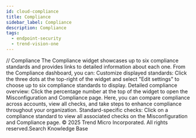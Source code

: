 ```yaml
---
id: cloud-compliance
title: Compliance
sidebar_label: Compliance
description: Compliance
tags:
  - endpoint-security
  - trend-vision-one
---
```


/*<![CDATA[*/ $('#title').html($('meta[name=map-description]').attr('content')); /*]]>*/ Compliance The Compliance widget showcases up to six compliance standards and provides links to detailed information about each one. From the Compliance dashboard, you can: Customize displayed standards: Click the three dots at the top-right of the widget and select "Edit settings" to choose up to six compliance standards to display. Detailed compliance overview: Click the percentage number at the top of the widget to open the Misconfiguration and Compliance page. Here, you can compare compliance across accounts, view all checks, and take steps to enhance compliance throughout your organization. Standard-specific checks: Click on a compliance standard to view all associated checks on the Misconfiguration and Compliance page. © 2025 Trend Micro Incorporated. All rights reserved.Search Knowledge Base